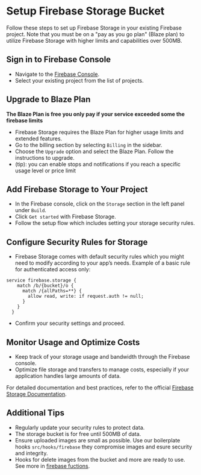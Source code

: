# Setup Firebase Storage Bucket

Follow these steps to set up Firebase Storage in your existing Firebase project.
Note that you must be on a "pay as you go plan" (Blaze plan) to utilize Firebase Storage with higher limits and capabilities over 500MB.

## Sign in to Firebase Console

- Navigate to the [Firebase Console](https://console.firebase.google.com/).
- Select your existing project from the list of projects.

## Upgrade to Blaze Plan

**The Blaze Plan is free you only pay if your service exceeded some the firebase limits**

- Firebase Storage requires the Blaze Plan for higher usage limits and extended features.
- Go to the billing section by selecting `Billing` in the sidebar.
- Choose the `Upgrade` option and select the Blaze Plan. Follow the instructions to upgrade.
- (tip): you can enable stops and notifications if you reach a specific usage level or price limit

## Add Firebase Storage to Your Project

- In the Firebase console, click on the `Storage` section in the left panel under `Build`.
- Click `Get started` with Firebase Storage.
- Follow the setup flow which includes setting your storage security rules.

## Configure Security Rules for Storage

- Firebase Storage comes with default security rules which you might need to modify according to your app’s needs.
  Example of a basic rule for authenticated access only:
```
service firebase.storage {
    match /b/{bucket}/o {
      match /{allPaths=**} {
        allow read, write: if request.auth != null;
      }
    }
  }
```
- Confirm your security settings and proceed.

## Monitor Usage and Optimize Costs

- Keep track of your storage usage and bandwidth through the Firebase console.
- Optimize file storage and transfers to manage costs, especially if your application handles large amounts of data.

For detailed documentation and best practices, refer to the official [Firebase Storage Documentation](https://firebase.google.com/docs/storage).

## Additional Tips

- Regularly update your security rules to protect data.
- The storage bucket is for free until 500MB of data.
- Ensure uploaded images are small as possible. Use our boilerplate hooks `src/hooks/firebase` they compromise images and esure security and integrity.
- Hooks for delete images from the bucket and more are ready to use. See more in [firebase fuctions](/documentations/hooks/Firebase_Hooks.md).
